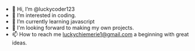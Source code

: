 - 👋 Hi, I’m @luckycoder123
- 👀 I’m interested in coding. 
- 🌱 I’m currently learning javascript
- 💞️ I'm looking forward to making my own projects.
- 📫 How to reach me luckychiemerie1@gmail.com
a beginning with great ideas.

<!---
funkycoder123/funkycoder123 is a ✨ special ✨ repository because its `README.md` (this file) appears on your GitHub profile.
You can click the Preview link to take a look at your changes.
--->
